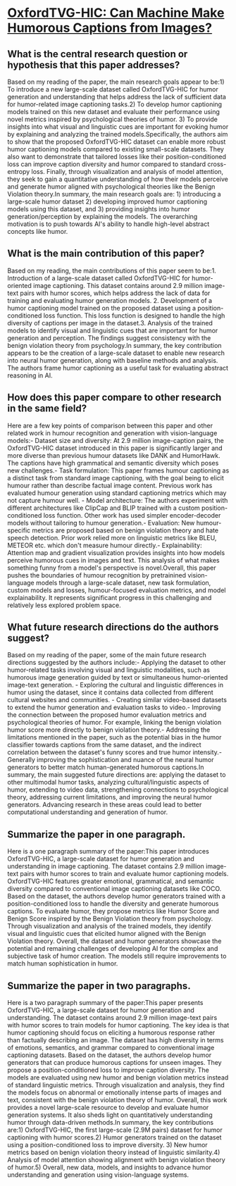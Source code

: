 # [OxfordTVG-HIC: Can Machine Make Humorous Captions from Images?](https://arxiv.org/abs/2307.11636)

## What is the central research question or hypothesis that this paper addresses?

Based on my reading of the paper, the main research goals appear to be:1) To introduce a new large-scale dataset called OxfordTVG-HIC for humor generation and understanding that helps address the lack of sufficient data for humor-related image captioning tasks.2) To develop humor captioning models trained on this new dataset and evaluate their performance using novel metrics inspired by psychological theories of humor. 3) To provide insights into what visual and linguistic cues are important for evoking humor by explaining and analyzing the trained models.Specifically, the authors aim to show that the proposed OxfordTVG-HIC dataset can enable more robust humor captioning models compared to existing small-scale datasets. They also want to demonstrate that tailored losses like their position-conditioned loss can improve caption diversity and humor compared to standard cross-entropy loss. Finally, through visualization and analysis of model attention, they seek to gain a quantitative understanding of how their models perceive and generate humor aligned with psychological theories like the Benign Violation theory.In summary, the main research goals are: 1) introducing a large-scale humor dataset 2) developing improved humor captioning models using this dataset, and 3) providing insights into humor generation/perception by explaining the models. The overarching motivation is to push towards AI's ability to handle high-level abstract concepts like humor.


## What is the main contribution of this paper?

Based on my reading, the main contributions of this paper seem to be:1. Introduction of a large-scale dataset called OxfordTVG-HIC for humor-oriented image captioning. This dataset contains around 2.9 million image-text pairs with humor scores, which helps address the lack of data for training and evaluating humor generation models. 2. Development of a humor captioning model trained on the proposed dataset using a position-conditioned loss function. This loss function is designed to handle the high diversity of captions per image in the dataset.3. Analysis of the trained models to identify visual and linguistic cues that are important for humor generation and perception. The findings suggest consistency with the benign violation theory from psychology.In summary, the key contribution appears to be the creation of a large-scale dataset to enable new research into neural humor generation, along with baseline methods and analysis. The authors frame humor captioning as a useful task for evaluating abstract reasoning in AI.


## How does this paper compare to other research in the same field?

Here are a few key points of comparison between this paper and other related work in humour recognition and generation with vision-language models:- Dataset size and diversity: At 2.9 million image-caption pairs, the OxfordTVG-HIC dataset introduced in this paper is significantly larger and more diverse than previous humour datasets like DANK and HumorHawk. The captions have high grammatical and semantic diversity which poses new challenges.- Task formulation: This paper frames humour captioning as a distinct task from standard image captioning, with the goal being to elicit humour rather than describe factual image content. Previous work has evaluated humour generation using standard captioning metrics which may not capture humour well. - Model architecture: The authors experiment with different architectures like ClipCap and BLIP trained with a custom position-conditioned loss function. Other work has used simpler encoder-decoder models without tailoring to humour generation.- Evaluation: New humour-specific metrics are proposed based on benign violation theory and hate speech detection. Prior work relied more on linguistic metrics like BLEU, METEOR etc. which don't measure humour directly.- Explainability: Attention map and gradient visualization provides insights into how models perceive humorous cues in images and text. This analysis of what makes something funny from a model's perspective is novel.Overall, this paper pushes the boundaries of humour recognition by pretrainined vision-language models through a large-scale dataset, new task formulation, custom models and losses, humour-focused evaluation metrics, and model explainability. It represents significant progress in this challenging and relatively less explored problem space.


## What future research directions do the authors suggest?

Based on my reading of the paper, some of the main future research directions suggested by the authors include:- Applying the dataset to other humor-related tasks involving visual and linguistic modalities, such as humorous image generation guided by text or simultaneous humor-oriented image-text generation. - Exploring the cultural and linguistic differences in humor using the dataset, since it contains data collected from different cultural websites and communities. - Creating similar video-based datasets to extend the humor generation and evaluation tasks to video.- Improving the connection between the proposed humor evaluation metrics and psychological theories of humor. For example, linking the benign violation humor score more directly to benign violation theory.- Addressing the limitations mentioned in the paper, such as the potential bias in the humor classifier towards captions from the same dataset, and the indirect correlation between the dataset's funny scores and true humor intensity.- Generally improving the sophistication and nuance of the neural humor generators to better match human-generated humorous captions.In summary, the main suggested future directions are: applying the dataset to other multimodal humor tasks, analyzing cultural/linguistic aspects of humor, extending to video data, strengthening connections to psychological theory, addressing current limitations, and improving the neural humor generators. Advancing research in these areas could lead to better computational understanding and generation of humor.


## Summarize the paper in one paragraph.

Here is a one paragraph summary of the paper:This paper introduces OxfordTVG-HIC, a large-scale dataset for humor generation and understanding in image captioning. The dataset contains 2.9 million image-text pairs with humor scores to train and evaluate humor captioning models. OxfordTVG-HIC features greater emotional, grammatical, and semantic diversity compared to conventional image captioning datasets like COCO. Based on the dataset, the authors develop humor generators trained with a position-conditioned loss to handle the diversity and generate humorous captions. To evaluate humor, they propose metrics like Humor Score and Benign Score inspired by the Benign Violation theory from psychology. Through visualization and analysis of the trained models, they identify visual and linguistic cues that elicited humor aligned with the Benign Violation theory. Overall, the dataset and humor generators showcase the potential and remaining challenges of developing AI for the complex and subjective task of humor creation. The models still require improvements to match human sophistication in humor.


## Summarize the paper in two paragraphs.

Here is a two paragraph summary of the paper:This paper presents OxfordTVG-HIC, a large-scale dataset for humor generation and understanding. The dataset contains around 2.9 million image-text pairs with humor scores to train models for humor captioning. The key idea is that humor captioning should focus on eliciting a humorous response rather than factually describing an image. The dataset has high diversity in terms of emotions, semantics, and grammar compared to conventional image captioning datasets. Based on the dataset, the authors develop humor generators that can produce humorous captions for unseen images. They propose a position-conditioned loss to improve caption diversity. The models are evaluated using new humor and benign violation metrics instead of standard linguistic metrics. Through visualization and analysis, they find the models focus on abnormal or emotionally intense parts of images and text, consistent with the benign violation theory of humor. Overall, this work provides a novel large-scale resource to develop and evaluate humor generation systems. It also sheds light on quantitatively understanding humor through data-driven methods.In summary, the key contributions are:1) OxfordTVG-HIC, the first large-scale (2.9M pairs) dataset for humor captioning with humor scores.2) Humor generators trained on the dataset using a position-conditioned loss to improve diversity. 3) New humor metrics based on benign violation theory instead of linguistic similarity.4) Analysis of model attention showing alignment with benign violation theory of humor.5) Overall, new data, models, and insights to advance humor understanding and generation using vision-language systems.
